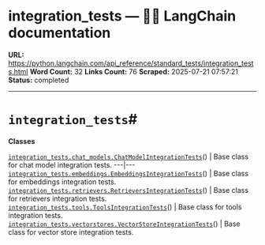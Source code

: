 # integration_tests — 🦜🔗 LangChain  documentation

**URL:** https://python.langchain.com/api_reference/standard_tests/integration_tests.html
**Word Count:** 32
**Links Count:** 76
**Scraped:** 2025-07-21 07:57:21
**Status:** completed

---

# `integration_tests`\#

**Classes**

[`integration_tests.chat_models.ChatModelIntegrationTests`](https://python.langchain.com/api_reference/standard_tests/integration_tests/langchain_tests.integration_tests.chat_models.ChatModelIntegrationTests.html#langchain_tests.integration_tests.chat_models.ChatModelIntegrationTests "langchain_tests.integration_tests.chat_models.ChatModelIntegrationTests")\(\) | Base class for chat model integration tests.   ---|---   [`integration_tests.embeddings.EmbeddingsIntegrationTests`](https://python.langchain.com/api_reference/standard_tests/integration_tests/langchain_tests.integration_tests.embeddings.EmbeddingsIntegrationTests.html#langchain_tests.integration_tests.embeddings.EmbeddingsIntegrationTests "langchain_tests.integration_tests.embeddings.EmbeddingsIntegrationTests")\(\) | Base class for embeddings integration tests.   [`integration_tests.retrievers.RetrieversIntegrationTests`](https://python.langchain.com/api_reference/standard_tests/integration_tests/langchain_tests.integration_tests.retrievers.RetrieversIntegrationTests.html#langchain_tests.integration_tests.retrievers.RetrieversIntegrationTests "langchain_tests.integration_tests.retrievers.RetrieversIntegrationTests")\(\) | Base class for retrievers integration tests.   [`integration_tests.tools.ToolsIntegrationTests`](https://python.langchain.com/api_reference/standard_tests/integration_tests/langchain_tests.integration_tests.tools.ToolsIntegrationTests.html#langchain_tests.integration_tests.tools.ToolsIntegrationTests "langchain_tests.integration_tests.tools.ToolsIntegrationTests")\(\) | Base class for tools integration tests.   [`integration_tests.vectorstores.VectorStoreIntegrationTests`](https://python.langchain.com/api_reference/standard_tests/integration_tests/langchain_tests.integration_tests.vectorstores.VectorStoreIntegrationTests.html#langchain_tests.integration_tests.vectorstores.VectorStoreIntegrationTests "langchain_tests.integration_tests.vectorstores.VectorStoreIntegrationTests")\(\) | Base class for vector store integration tests.